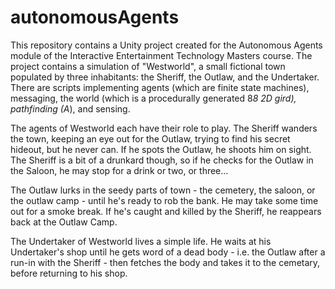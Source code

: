 # autonomousAgents
This repository contains a Unity project created for the Autonomous Agents module of the Interactive Entertainment Technology Masters course. The project contains a simulation of "Westworld", a small fictional town populated by three inhabitants: the Sheriff, the Outlaw, and the Undertaker. There are scripts implementing agents (which are finite state machines), messaging, the world (which is a procedurally generated 8*8 2D gird), pathfinding (A*), and sensing.


The agents of Westworld each have their role to play. The Sheriff wanders the town, keeping an eye out for the Outlaw, trying to find his secret hideout, but he never can. If he spots the Outlaw, he shoots him on sight. The Sheriff is a bit of a drunkard though, so if he checks for the Outlaw in the Saloon, he may stop for a drink or two, or three...

The Outlaw lurks in the seedy parts of town - the cemetery, the saloon, or the outlaw camp - until he's ready to rob the bank. He may take some time out for a smoke break. If he's caught and killed by the Sheriff, he reappears back at the Outlaw Camp.

The Undertaker of Westworld lives a simple life. He waits at his Undertaker's shop until he gets word of a dead body - i.e. the Outlaw after a run-in with the Sheriff - then fetches the body and takes it to the cemetary, before returning to his shop.